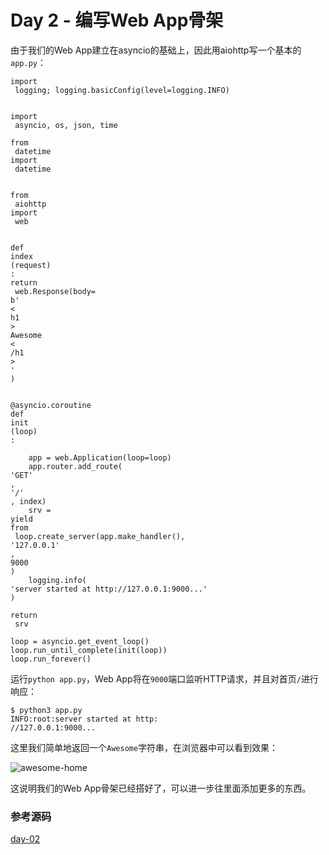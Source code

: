 # Day 2 - 编写Web App骨架

由于我们的Web App建立在asyncio的基础上，因此用aiohttp写一个基本的`app.py`：

```
import
 logging; logging.basicConfig(level=logging.INFO)


import
 asyncio, os, json, time

from
 datetime 
import
 datetime


from
 aiohttp 
import
 web


def
index
(request)
:
return
 web.Response(body=
b'
<
h1
>
Awesome
<
/h1
>
'
)


@asyncio.coroutine
def
init
(loop)
:

    app = web.Application(loop=loop)
    app.router.add_route(
'GET'
, 
'/'
, index)
    srv = 
yield
from
 loop.create_server(app.make_handler(), 
'127.0.0.1'
, 
9000
)
    logging.info(
'server started at http://127.0.0.1:9000...'
)
    
return
 srv

loop = asyncio.get_event_loop()
loop.run_until_complete(init(loop))
loop.run_forever()

```

运行`python app.py`，Web App将在`9000`端口监听HTTP请求，并且对首页`/`进行响应：

```
$ python3 app.py
INFO:root:server started at http:
//127.0.0.1:9000...
```

这里我们简单地返回一个`Awesome`字符串，在浏览器中可以看到效果：

![](https://cdn.liaoxuefeng.com/cdn/files/attachments/0014327731340820dbf437504bb4436a96036b490048551000/l "awesome-home")

这说明我们的Web App骨架已经搭好了，可以进一步往里面添加更多的东西。

### 参考源码

[day-02](https://github.com/michaelliao/awesome-python3-webapp/tree/day-02)

